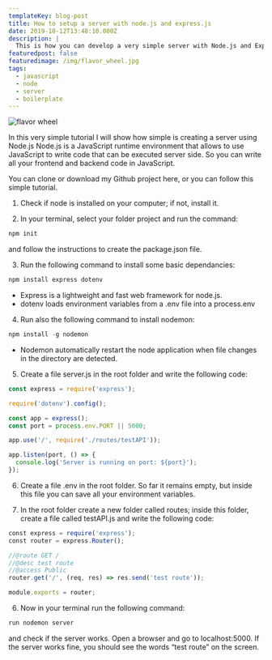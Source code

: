 ```yaml
---
templateKey: blog-post
title: How to setup a server with node.js and express.js
date: 2019-10-12T13:48:10.000Z
description: |
  This is how you can develop a very simple server with Node.js and Express.js.
featuredpost: false
featuredimage: /img/flavor_wheel.jpg
tags:
  - javascript
  - node
  - server
  - boilerplate
---
```

![flavor wheel](/img/flavor_wheel.jpg)

In this very simple tutorial I will show how simple is creating a server using Node.js
Node.js is a JavaScript runtime environment that allows to use JavaScript to write code that can be executed server side. So you can write all your frontend and backend code in JavaScript.

You can clone or download my Github project here, or you can follow this simple tutorial.

1) Check if node is installed on your computer; if not, install it.

2) In your terminal, select your folder project and run the command:
```javascript 
npm init
```
and follow the instructions to create the package.json file.

3) Run the following command to install some basic dependancies:
```javascript
npm install express dotenv
```
- Express is a lightweight and fast web framework for node.js.
- dotenv loads environment variables from a .env file into a process.env

4) Run also the following command to install nodemon:
```javascript
npm install -g nodemon
```
- Nodemon automatically restart the node application when file changes in the directory are detected.

5)    Create a file server.js in the root folder and write the following code:
```javascript
const express = require('express');

require('dotenv').config();

const app = express();
const port = process.env.PORT || 5000;

app.use('/', require('./routes/testAPI'));

app.listen(port, () => {
  console.log('Server is running on port: ${port}');
});
```

6) Create a file .env in the root folder. So far it remains empty, but inside this file you can save all your environment variables.

7) In the root folder create a new folder called routes; inside this folder, create a file called testAPI.js and write the following code:
```javascript
const express = require('express');
const router = express.Router();

//@route GET /
//@desc test route
//@access Public
router.get('/', (req, res) => res.send('test route'));

module.exports = router;
```
6) Now in your terminal run the following command:
```javascript
run nodemon server
```
and check if the server works. Open a browser and go to localhost:5000. If the server works fine, you should see the words “test route” on the screen.
